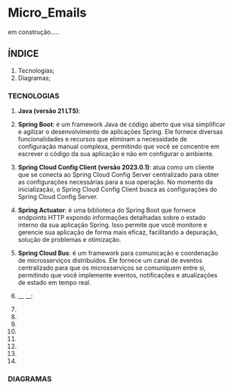 # Micro_Emails

em construção.....

## ÍNDICE

1. Tecnologias;
2. Diagramas;

### TECNOLOGIAS

1. __Java (versão 21 LTS)__:

2. __Spring Boot__: é um framework Java de código aberto que visa simplificar e agilizar o desenvolvimento de aplicações Spring. Ele fornece diversas funcionalidades e recursos que eliminam a necessidade de configuração manual complexa, permitindo que você se concentre em escrever o código da sua aplicação e não em configurar o ambiente.

3. __Spring Cloud Config Client (versão 2023.0.1)__: atua como um cliente que se conecta ao Spring Cloud Config Server centralizado para obter as configurações necessárias para a sua operação. No momento da inicialização, o Spring Cloud Config Client busca as configurações do Spring Cloud Config Server.

4. __Spring Actuator__: é uma biblioteca do Spring Boot que fornece endpoints HTTP expondo informações detalhadas sobre o estado interno da sua aplicação Spring. Isso permite que você monitore e gerencie sua aplicação de forma mais eficaz, facilitando a depuração, solução de problemas e otimização.

5. __Spring Cloud Bus__: é um framework para comunicação e coordenação de microsserviços distribuídos. Ele fornece um canal de eventos centralizado para que os microsserviços se comuniquem entre si, permitindo que você implemente eventos, notificações e atualizações de estado em tempo real.

6. __ __:

7. 

8. 

9. 

10.
11.
12.
13.
14.

### DIAGRAMAS